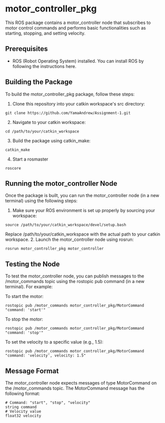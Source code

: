 # motor_controller_pkg
This ROS package contains a motor_controller node that subscribes to motor control commands and performs basic functionalities such as starting, stopping, and setting velocity.

## Prerequisites
* ROS (Robot Operating System) installed. You can install ROS by following the instructions here.

## Building the Package
To build the motor_controller_pkg package, follow these steps:

1. Clone this repository into your catkin workspace's src directory:
```
git clone https://github.com/YamaAndrew/Assignment-1.git
```
2. Navigate to your catkin workspace:
```
cd /path/to/your/catkin_workspace
```
3. Build the package using catkin_make:
```
catkin_make
```
4. Start a rosmaster
```
roscore
```

## Running the motor_controller Node
Once the package is built, you can run the motor_controller node (in a new terminal) using the following steps:

1. Make sure your ROS environment is set up properly by sourcing your workspace:
```
source /path/to/your/catkin_workspace/devel/setup.bash
```
Replace /path/to/your/catkin_workspace with the actual path to your catkin workspace.
2. Launch the motor_controller node using rosrun:
```
rosrun motor_controller_pkg motor_controller
```

## Testing the Node
To test the motor_controller node, you can publish messages to the /motor_commands topic using the rostopic pub command (in a new terminal). For example:

To start the motor:
```
rostopic pub /motor_commands motor_controller_pkg/MotorCommand "command: 'start'"
```
To stop the motor:
```
rostopic pub /motor_commands motor_controller_pkg/MotorCommand "command: 'stop'"
```
To set the velocity to a specific value (e.g., 1.5):
```
rostopic pub /motor_commands motor_controller_pkg/MotorCommand "command: 'velocity', velocity: 1.5"
```

## Message Format
The motor_controller node expects messages of type MotorCommand on the /motor_commands topic. The MotorCommand message has the following format:
```
# Command: "start", "stop", "velocity"
string command
# Velocity value
float32 velocity
```

